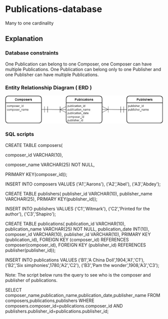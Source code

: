 # Publications-database
Many to one cardinality

## Explanation

### Database constraints

One Publication can belong to one Composer, one Composer can have multiple Publications. One Publication can belong only to one Publisher and one Publisher can have multiple Publications. 

### Entity Relationship Diagram ( ERD )



![](ERD.jpg)

### SQL scripts

CREATE TABLE composers( 

composer_id VARCHAR(10), 

composer_name VARCHAR(25) NOT NULL, 

PRIMARY KEY(composer_id)); 

INSERT INTO 
composers 
VALUES 
('A1','Aarons'), 
('A2','Abel'), 
('A3','Abdey');

CREATE TABLE publishers( 
publisher_id VARCHAR(10), 
publisher_name VARCHAR(25), 
PRIMARY KEY(publisher_id)); 

INSERT INTO 
publishers 
VALUES 
('C1','Witmark'), 
('C2','Printed for the author'), 
('C3','Shapiro');

CREATE TABLE publications( 
publication_id VARCHAR(10), 
publication_name VARCHAR(25) NOT NULL, 
publication_date INT(10), 
composer_id VARCHAR(10), 
publisher_id VARCHAR(10), 
PRIMARY KEY (publication_id), 
FOREIGN KEY (composer_id) REFERENCES composer(composer_id), 
FOREIGN KEY (publisher_id) REFERENCES publisher(publisher_id));

INSERT INTO 
publications 
VALUES 
('B1','A China Doll',1904,'A1','C1'), 
('B2','Six simphonies',1780,'A2','C2'), 
('B3','Pam the wonder',1908,'A3','C3'); 

Note: The script below runs the query to see who is the composer and publisher of publications.

SELECT composer_name,publication_name,publication_date,publisher_name 
FROM composers,publications,publishers 
WHERE 
composers.composer_id=publications.composer_id 
AND 
publishers.publisher_id=publications.publisher_id;
